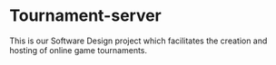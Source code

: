 # Tournament-server
This is our Software Design project which facilitates the creation and hosting of online game tournaments.
